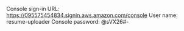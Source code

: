 Console sign-in URL: https://095575454834.signin.aws.amazon.com/console
User name: resume-uploader
Console password: @sVX26#-
